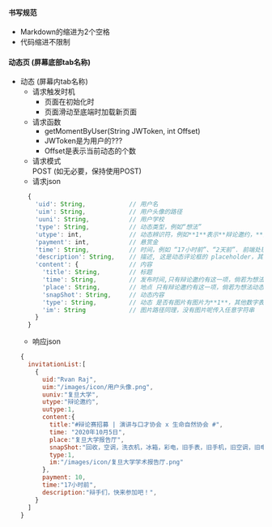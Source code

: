 #### 书写规范
* Markdown的缩进为2个空格
* 代码缩进不限制
#### 动态页 (屏幕底部tab名称)
* 动态 (屏幕内tab名称)
  * 请求触发时机
    * 页面在初始化时
    * 页面滑动至底端时加载新页面 
  * 请求函数
    * getMomentByUser(String JWToken, int Offset)
    * JWToken是为用户的???
    * Offset是表示当前动态的个数
  * 请求模式  
    POST (如无必要，保持使用POST)
  * 请求json
  ```javascript
    { 
      'uid': String,            // 用户名
      'uim': String,            // 用户头像的路径
      'uuni': String,           // 用户学校
      'type': String,           // 动态类型，例如“想法”
      'utype': int,             // 动态辨识符，例如**1**表示**辩论邀约，**其余数字表示想法
      'payment': int,           // 悬赏金
      'time': String,           // 时间，例如 “17小时前”、“2天前”. 前端处理可能会涉及读取用户的时间状态，比较麻烦，麻烦后端的同学直接传回可以显示的字符串
      'description': String,    // 描述, 这是动态评论框的 placeholder，其具体作用还需要向设计者询问一下
      'content': {              // 内容
        'title': String,        // 标题
        'time': String,         // 发布时间,只有辩论邀约有这一项，倘若为想法动态，可以传入任意的字符串 
        'place': String,        // 地点 只有辩论邀约有这一项，倘若为想法动态，可以传入任意的字符串
        'snapShot': String,     // 动态内容
        'type': String,         // 动态 是否有图片有图片为**1**，其他数字表示没有图片
        'im': String            // 图片路径同理，没有图片呢传入任意字符串
      }
    }
  ```
  * 响应json  
  ```javascript
  {
    invitationList:[
      {
        uid:"Rvan Raj",
        uim:"/images/icon/用户头像.png",
        uuniv:"复旦大学",
        utype:"辩论邀约",
        uutype:1,
        content:{
          title:"#辩论赛招募 | 演讲与口才协会 x 生命自然协会 #",
          time: "2020年10月5日",
          place:"复旦大学报告厅",
          snapShot:"回收，空调，洗衣机，冰箱，彩电，旧手表，旧手机，旧空调，旧电脑~回收，空调，洗衣机，冰箱，彩电，旧手表，旧手机，旧空调，旧电脑~回收，空调，洗衣机，冰箱，彩电，旧手表，旧手机，旧空调，旧电脑~回收，空调，洗衣机，冰箱，彩电，旧手表，旧手机，旧空调，旧电脑~",
          type:1,
          im:"/images/icon/复旦大学学术报告厅.png"
        },
        payment: 10,
        time:"17小时前",
        description:"辩手们，快来参加吧！",
      }
    ]
  }
  ```  
